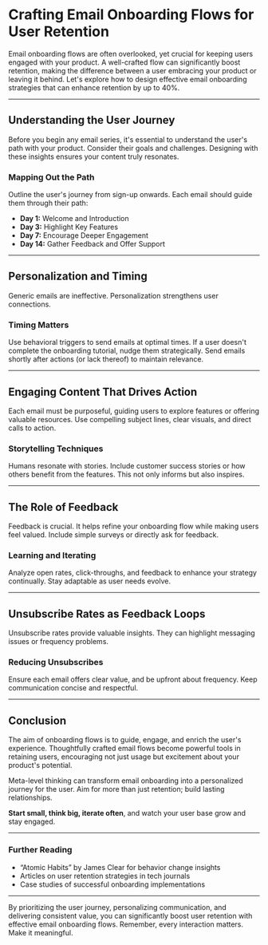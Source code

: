 # Crafting Email Onboarding Flows for User Retention

Email onboarding flows are often overlooked, yet crucial for keeping users engaged with your product. A well-crafted flow can significantly boost retention, making the difference between a user embracing your product or leaving it behind. Let's explore how to design effective email onboarding strategies that can enhance retention by up to 40%.

---

## Understanding the User Journey

Before you begin any email series, it's essential to understand the user's path with your product. Consider their goals and challenges. Designing with these insights ensures your content truly resonates.

### Mapping Out the Path

Outline the user's journey from sign-up onwards. Each email should guide them through their path:

- **Day 1:** Welcome and Introduction
- **Day 3:** Highlight Key Features
- **Day 7:** Encourage Deeper Engagement
- **Day 14:** Gather Feedback and Offer Support

---

## Personalization and Timing

Generic emails are ineffective. Personalization strengthens user connections.

### Timing Matters

Use behavioral triggers to send emails at optimal times. If a user doesn't complete the onboarding tutorial, nudge them strategically. Send emails shortly after actions (or lack thereof) to maintain relevance.

---

## Engaging Content That Drives Action

Each email must be purposeful, guiding users to explore features or offering valuable resources. Use compelling subject lines, clear visuals, and direct calls to action.

### Storytelling Techniques

Humans resonate with stories. Include customer success stories or how others benefit from the features. This not only informs but also inspires.

---

## The Role of Feedback

Feedback is crucial. It helps refine your onboarding flow while making users feel valued. Include simple surveys or directly ask for feedback.

### Learning and Iterating

Analyze open rates, click-throughs, and feedback to enhance your strategy continually. Stay adaptable as user needs evolve.

---

## Unsubscribe Rates as Feedback Loops

Unsubscribe rates provide valuable insights. They can highlight messaging issues or frequency problems.

### Reducing Unsubscribes

Ensure each email offers clear value, and be upfront about frequency. Keep communication concise and respectful.

---

## Conclusion

The aim of onboarding flows is to guide, engage, and enrich the user's experience. Thoughtfully crafted email flows become powerful tools in retaining users, encouraging not just usage but excitement about your product's potential.

Meta-level thinking can transform email onboarding into a personalized journey for the user. Aim for more than just retention; build lasting relationships.

**Start small, think big, iterate often**, and watch your user base grow and stay engaged.

---

### Further Reading

- “Atomic Habits” by James Clear for behavior change insights
- Articles on user retention strategies in tech journals
- Case studies of successful onboarding implementations

---

By prioritizing the user journey, personalizing communication, and delivering consistent value, you can significantly boost user retention with effective email onboarding flows. Remember, every interaction matters. Make it meaningful.